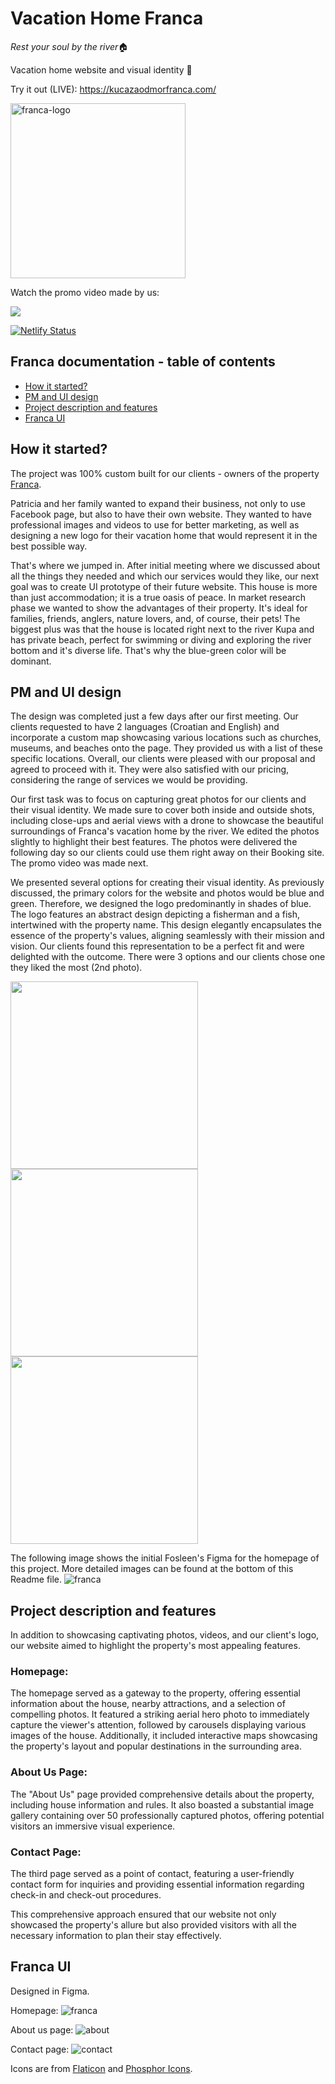 # Vacation Home Franca


<i>Rest your soul by the river</i>🏠

Vacation home website and visual identity 📸

Try it out (LIVE): https://kucazaodmorfranca.com/

<img src="https://github.com/Fosleen/holiday-home-franca/assets/90924342/697bacc6-64b7-4152-b4e8-374bc3bfba57" alt="franca-logo" style="width:280px"/>


<p align="center">

<p>Watch the promo video made by us:</p>

[<img src="https://img.youtube.com/vi/WplvZvoSTNY/hqdefault.jpg"/>](https://youtu.be/WplvZvoSTNY)

[![Netlify Status](https://api.netlify.com/api/v1/badges/fe3dd144-b475-459d-bca5-ea9cfec999b4/deploy-status)](https://app.netlify.com/sites/holiday-house-franca/deploys)

</p>


## Franca documentation - table of contents
<ul>
  <li><a href="#start">How it started?</a></li>
  <li><a href="#pmui">PM and UI design</a></li>
  <li><a href="#description">Project description and features</a></li>
  <li><a href="#ui">Franca UI</a></li>
</ul>


<div id="start"></div>

## How it started?
The project was 100% custom built for our clients - owners of the property  <a href="https://www.facebook.com/profile.php?id=61558040110575">Franca</a>.

Patricia and her family wanted to expand their business, not only to use Facebook page, but also to have their own website. They wanted to have professional images and videos to use for better marketing, as well as designing a new logo for their vacation home that would represent it in the best possible way. 

That's where we jumped in. After initial meeting where we discussed about all the things they needed and which our services would they like, our next goal was to create UI prototype of their future website. This house is more than just accommodation; it is a true oasis of peace. In market research phase we wanted to show the advantages of their property. It's ideal for families, friends, anglers, nature lovers, and, of course, their pets! The biggest plus was that the house is located right next to the river Kupa and has private beach, perfect for swimming or diving and exploring the river bottom and it's diverse life. That's why the blue-green color will be dominant.

<div id="pmui"></div>

## PM and UI design
The design was completed just a few days after our first meeting. Our clients requested to have 2 languages (Croatian and English) and incorporate a custom map showcasing various locations such as churches, museums, and beaches onto the page. They provided us with a list of these specific locations. Overall, our clients were pleased with our proposal and agreed to proceed with it. They were also satisfied with our pricing, considering the range of services we would be providing.

Our first task was to focus on capturing great photos for our clients and their visual identity. We made sure to cover both inside and outside shots, including close-ups and aerial views with a drone to showcase the beautiful surroundings of Franca's vacation home by the river. We edited the photos slightly to highlight their best features. The photos were delivered the following day so our clients could use them right away on their Booking site. The promo video was made next. 

We presented several options for creating their visual identity. As previously discussed, the primary colors for the website and photos would be blue and green. Therefore, we designed the logo predominantly in shades of blue. The logo features an abstract design depicting a fisherman and a fish, intertwined with the property name. This design elegantly encapsulates the essence of the property's values, aligning seamlessly with their mission and vision. Our clients found this representation to be a perfect fit and were delighted with the outcome. There were 3 options and our clients chose one they liked the most (2nd photo).

<img src="https://github.com/Fosleen/vacation-home-franca/assets/90924342/909b23d1-6a32-431f-bfae-a16bbc06ab1f" style="width: 300px;">

<img src="https://github.com/Fosleen/vacation-home-franca/assets/90924342/583dcdc5-c337-4cb6-b8fb-4f6a1a4a79c3" style="width: 300px;">

<img src="https://github.com/Fosleen/vacation-home-franca/assets/90924342/23389c3e-e900-405e-88d9-402dd49ae45a" style="width: 300px;">


The following image shows the initial Fosleen's Figma for the homepage of this project. More detailed images can be found at the bottom of this Readme file.
![franca](https://github.com/Fosleen/vacation-home-franca/assets/90924342/1c3ebff9-d8eb-41e1-966e-7bcda10bb05c)

<div id="description"></div>

## Project description and features

In addition to showcasing captivating photos, videos, and our client's logo, our website aimed to highlight the property's most appealing features.

### Homepage:

The homepage served as a gateway to the property, offering essential information about the house, nearby attractions, and a selection of compelling photos. It featured a striking aerial hero photo to immediately capture the viewer's attention, followed by carousels displaying various images of the house. Additionally, it included interactive maps showcasing the property's layout and popular destinations in the surrounding area.

### About Us Page:

The "About Us" page provided comprehensive details about the property, including house information and rules. It also boasted a substantial image gallery containing over 50 professionally captured photos, offering potential visitors an immersive visual experience.

### Contact Page:

The third page served as a point of contact, featuring a user-friendly contact form for inquiries and providing essential information regarding check-in and check-out procedures.

This comprehensive approach ensured that our website not only showcased the property's allure but also provided visitors with all the necessary information to plan their stay effectively.


## Franca UI

<div id="ui"></div>

Designed in Figma. 

Homepage:
![franca](https://github.com/Fosleen/vacation-home-franca/assets/90924342/543b1b8b-20b7-45e1-bdce-6fb5eaf5e271)

About us page:
![about](https://github.com/Fosleen/vacation-home-franca/assets/90924342/cd5d0892-a514-41cb-b807-6040f641ccd7)

Contact page:
![contact](https://github.com/Fosleen/vacation-home-franca/assets/90924342/84d4cc43-00c4-43ea-918d-6839e4276e20)

Icons are from <a href="https://www.flaticon.com/">Flaticon</a> and <a href="https://phosphoricons.com/">Phosphor Icons</a>.

